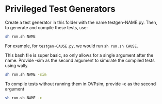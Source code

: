 # Privileged Test Generators

Create a test generator in this folder with the name testgen-NAME.py. Then, to generate and compile these tests, use:

```bash
sh run.sh NAME
```

For example, for `testgen-CAUSE.py`, we would run `sh run.sh CAUSE`.

This bash file is super basic, so only allows for a single argument after the name.
Provide -sim as the second argument to simulate the compiled tests using wally.

```bash
sh run.sh NAME -sim
```

To compile tests without running them in OVPsim, provide -c as the second argument

```bash
sh run.sh NAME -c
```